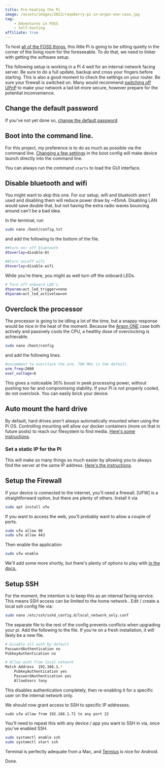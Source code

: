 ```yaml
---
title: Pre-heating the Pi
image: /assets/images/2023/raspberry-pi-in-argon-one-case.jpg
tag:
    - Adventures in FOSS
    - Self-hosting
affiliate: true
---
```


To host [all of the FOSS things](https://tonyedwardspz.co.uk/blog/adventures-in-foss-the-journey-begins/), this little Pi is going to be sitting quietly in the corner of the living room for the foreseeable. To do that, we need to tinker with getting the software setup.

The following setup is working in a Pi 4 well for an internal network facing server. Be sure to do a full update, backup and cross your fingers before starting. This is also a good moment to check the settings on your router. Be sure your firewall is switched on. Many would recommend [switching off UPnP](https://nordvpn.com/blog/what-is-upnp/) to make your network a tad bit more secure, however prepare for the potential inconvenience.

## Change the default password

If you've not yet done so, [change the default password](https://www.raspberrypi-spy.co.uk/2012/10/how-to-change-raspberry-pi-password/).

## Boot into the command line.

For this project, my preference is to do as much as possible via the command line. [Changing a few settings](https://www.digikey.co.uk/en/maker/blogs/2018/how-to-boot-to-command-line-and-ssh-on-raspberry-pi) in the boot config will make device launch directly into the command line.

You can always run the command `startx` to load the GUI interface.

## Disable bluetooth and wifi

You might want to skip this one. For our setup, wifi and bluetooth aren't used and disabling them will reduce power draw by ~45mA. Disabling LAN would save double that, but not having the extra radio waves bouncing around can't be a bad idea.

In the terminal, run

```bash
sudo nano /boot/config.txt
```

and add the following to the bottom of the file.

```bash
##turn on/ off bluetooth
dtoverlay=disable-bt

##turn on/off wifi
dtoverlay=disable-wifi
```

While you're there, you might as well turn off the onboard LEDs.

```bash
# Turn off onboard LED's
dtparam=act_led_trigger=none
dtparam=act_led_activelow=on
```

## Overclock the processor

The processor is going to be idling a lot of the time, but a snappy response would be nice in the heat of the moment. Because the [Argon ONE](https://amzn.to/3JKj8yP) case both actively and passively cools the CPU, a healthy dose of overclocking is achievable.

```bash
sudo nano /boot/config
```

and add the following lines.

```bash
#uncomment to overclock the arm. 700 MHz is the default.
arm_freq=2000
over_voltage=6
```

This gives a noticeable 30% boost in peek processing power, without pushing too far and compromising stability. If your Pi is not properly cooled, do not overclock. You can easily brick your device.

## Auto mount the hard drive

By default, hard drives aren't always automatically mounted when using the Pi OS. Controlling mounting will allow our docker containers (more on that in future posts) to reach our filesystem to find media. [Here's some instructions](https://pimylifeup.com/raspberry-pi-mount-usb-drive/).

### Set a static IP for the Pi

This will make so many things so much easier by allowing you to always find the server at the same IP address. [Here's the instructions](https://www.makeuseof.com/raspberry-pi-set-static-ip/).

## Setup the Firewall

If your device is connected to the internet, you'll need a firewall. [UFW] is a straightforward option, but there are plenty of others. Install it via

```bash
sudo apt install ufw
```

If you want to access the web, you'll probably want to allow a couple of ports.

```bash
sudo ufw allow 80
sudo ufw allow 443
```

Then enable the application

```bash
sudo ufw enable
```

We'll add some more shortly, but there's plenty of options to play with [in the docs.](https://help.ubuntu.com/community/UFW)

## Setup SSH

For the moment, the intention is to keep this as an internal facing service. This means SSH access can be limited to the home network.. Edit / create a local ssh config file via:

```bash
sudo nano /etc/ssh/sshd_config.d/local_network_only.conf
```

The separate file to the rest of the config prevents conflicts when upgrading your pi. Add the following to the file. If you're on a fresh installation, it will likely be a new file.

```bash
# Disable all auth by default
PasswordAuthentication no
PubkeyAuthentication no

# Allow auth from local network
Match Address  192.168.1.*
    PubkeyAuthentication yes
    PasswordAuthentication yes
    AllowUsers tony
```

This disables authentication completely, then re-enabling it for a specific user on the internal network only.

We should now grant access to SSH to specific IP addresses.

```
sudo ufw allow from 192.168.1.71 to any port 22
```

You'll need to repeat this with any device / app you want to SSH in via, once you've enabled SSH.

```bash
sudo systemctl enable ssh
sudo systemctl start ssh
```

Terminal is perfectly adequate from a Mac, and [Termius](https://play.google.com/store/apps/details?id=com.server.auditor.ssh.client&hl=en&gl=US) is nice for Android.

Done.

